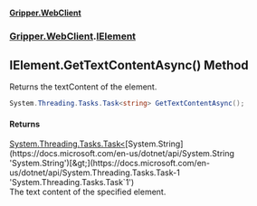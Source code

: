 #### [Gripper.WebClient](index 'index')
### [Gripper.WebClient](Gripper_WebClient 'Gripper.WebClient').[IElement](Gripper_WebClient_IElement 'Gripper.WebClient.IElement')
## IElement.GetTextContentAsync() Method
Returns the textContent of the element.  
```csharp
System.Threading.Tasks.Task<string> GetTextContentAsync();
```
#### Returns
[System.Threading.Tasks.Task&lt;](https://docs.microsoft.com/en-us/dotnet/api/System.Threading.Tasks.Task-1 'System.Threading.Tasks.Task`1')[System.String](https://docs.microsoft.com/en-us/dotnet/api/System.String 'System.String')[&gt;](https://docs.microsoft.com/en-us/dotnet/api/System.Threading.Tasks.Task-1 'System.Threading.Tasks.Task`1')  
The text content of the specified element.
